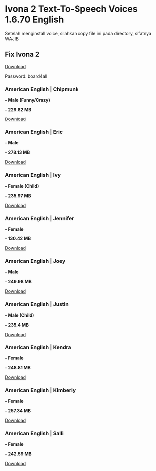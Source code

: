 <h1>Ivona 2 Text-To-Speech Voices 1.6.70 English</h1>
<p>Setelah menginstall voice, silahkan copy file ini pada directory, sifatnya WAJIB</p>
<h2>Fix Ivona 2</h2>
<div>
    <p>
        <a
            href="http://rghost.net/7Xk45FjvH"
        >
            Download
        </a>
    </p>
</div>
<p>Password: board4all</p>
<p>
    <h3>American English | Chipmunk </h3>
</p>
<p>
    <strong>- Male (Funny/Crazy) </strong>
</p>
<p>
    <strong>- 229.62 MB</strong>
</p>
<div>
    <p>
        <a
            href="https://mega.nz/#!Yo1kxA5b!MMLAnqnbNFF8tWytO77DQWsmwtH16UE8arVCkiJk0lM"
        >
            Download
        </a>
    </p>
</div>
<p>
    <h3>American English | Eric </h3>
</p>
<p>
    <strong>- Male </strong>
</p>
<p>
    <strong>- 278.13 MB</strong>
</p>
<div>
    <p>
        <a
            href="https://mega.nz/#!woVzAAIC!bU9sctEQGRZXHGpr47vNl8AqIpnDE4zQCF6mOnynthk"
        >
            Download
        </a>
    </p>
</div>
<p>
    <h3>American English | Ivy </h3>
</p>
<p>
    <strong>- Female (Child) </strong>
</p>
<p>
    <strong>- 235.97 MB</strong>
</p>
<p>
    <a
        href="https://mega.nz/#!t8tXURCT!GnQUasHq5NirHW6J8lS-6X6hKSFV_v5GPxS-zr1TBcE"
    >
        Download
    </a>
</p>
<div>
</div>
<p>
    <h3>American English | Jennifer </h3>
</p>
<p>
    <strong>- Female </strong>
</p>
<p>
    <strong>- 130.42 MB</strong>
</p>
<p>
    <a
        href="https://mega.nz/#!kpFDjbKI!oBjiofUehNwJ4kesNUBqcqvtyNjOQVa-Yv13cda5k_s"
    >
        Download
    </a>
</p>
<div>
</div>
<p>
    <h3>American English | Joey </h3>
</p>
<p>
    <strong>- Male </strong>
</p>
<p>
    <strong>- 249.98 MB</strong>
</p>
<p>
    <a
        href="https://mega.nz/#!ohsW2a4A!tRVFua0LgrCMGcHpGUgnAsEwTSyVMwXiDoxPxAnAbYA"
    >
        Download
    </a>
</p>
<div>
</div>
<p>
    <h3>American English | Justin </h3>
</p>
<p>
    <strong>- Male (Child) </strong>
</p>
<p>
    <strong>- 235.4 MB</strong>
</p>
<p>
    <a
        href="https://mega.nz/#!g1lWAZbY!Uf2cl5DItGQubdIIUF0Xs09OrNcNrDWRfiaVuJ-HCmc"
    >
        Download
    </a>
</p>
<div>
</div>
<p>
    <h3>American English | Kendra </h3>
</p>
<p>
    <strong>- Female </strong>
</p>
<p>
    <strong>- 248.81 MB</strong>
</p>
<div>
    <p>
        <a
            href="https://mega.nz/#!I11TmCYS!KnZop1G30pb7Z7Cuc6j1KwB47_w6nmMIWF3ORoky6IY"
        >
            Download
        </a>
    </p>
</div>
<p>
    <h3>American English | Kimberly </h3>
</p>
<p>
    <strong>- Female </strong>
</p>
<p>
    <strong>- 257.34 MB</strong>
</p>
<p>
    <a
        href="https://mega.nz/#!Mhty2DaB!rxf3W_eVuB9WAxhDQ9C0_b0aJEC9Vcc-vbQgeMg1IGs"
    >
        Download
    </a>
</p>
<div>
</div>
<p>
    <h3>American English | Salli </h3>
</p>
<p>
    <strong>- Female </strong>
</p>
<p>
    <strong>- 242.59 MB</strong>
</p>
<p>
    <a
        href="https://mega.nz/#!kgFHXCAB!rt5erS5FPm_fiZISp4GoXoF6UxqD4q1paCIy9s1PQ70"
    >
        Download
    </a>
</p>

